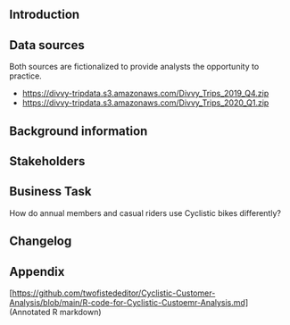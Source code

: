 ## Introduction

## Data sources
Both sources are fictionalized to provide analysts the opportunity to practice.


* https://divvy-tripdata.s3.amazonaws.com/Divvy_Trips_2019_Q4.zip
* https://divvy-tripdata.s3.amazonaws.com/Divvy_Trips_2020_Q1.zip

## Background information

## Stakeholders

## Business Task
How do annual members and casual riders use Cyclistic bikes differently?

## Changelog

## Appendix
[https://github.com/twofistededitor/Cyclistic-Customer-Analysis/blob/main/R-code-for-Cyclistic-Custoemr-Analysis.md] (Annotated R markdown)
